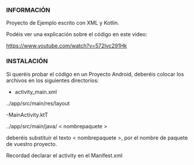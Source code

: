 
### INFORMACIÓN

Proyecto de Ejemplo escrito con XML y Kotlin.

Podéis ver una explicación sobre el código en este video:

https://www.youtube.com/watch?v=572lvc291Hk

### INSTALACIÓN

Si queréis probar el código en un Proyecto Android, deberéis colocar los archivos en los siguientes directorios:

 - activity_main.xml 
 
 ../app/src/main/res/layout

-MainActivity.ktT 

../app/src/main/java/ < nombrepaquete >

deberéis substituir el texto < nombrepaquete >, por el nombre de paquete de vuestro proyecto.

Recordad declarar el activity en el Manifest.xml


